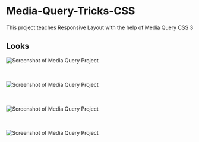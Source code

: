 # Media-Query-Tricks-CSS

This project teaches Responsive Layout with the help of Media Query CSS 3

## Looks

![Screenshot of Media Query Project ](https://cloud.githubusercontent.com/assets/15896579/26284184/04c840c8-3e53-11e7-9fde-70f74c492dc8.png?raw=true "Screenshot of Media Query Project")
<br/><br/><br/>

![Screenshot of Media Query Project ](https://cloud.githubusercontent.com/assets/15896579/26284187/08564f3c-3e53-11e7-99bf-41e51712ffbe.png?raw=true "Screenshot of Media Query Project")
<br/><br/><br/>

![Screenshot of Media Query Project ](https://cloud.githubusercontent.com/assets/15896579/26284188/0b4db82e-3e53-11e7-9f60-ef9054acecff.png?raw=true "Screenshot of Media Query Project")
<br/><br/><br/>

![Screenshot of Media Query Project ](https://cloud.githubusercontent.com/assets/15896579/26284189/0ee2b3cc-3e53-11e7-811c-196d4aca3617.png?raw=true "Screenshot of Media Query Project")
<br/><br/><br/>

